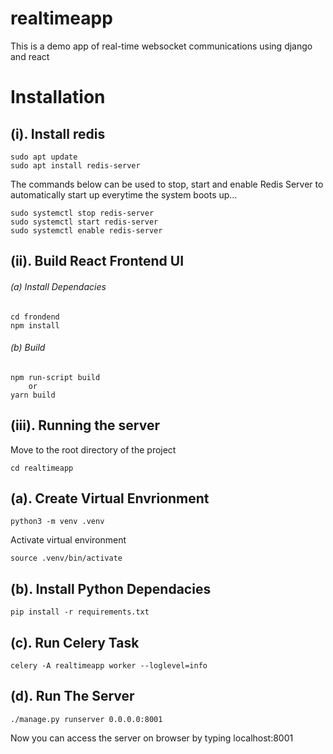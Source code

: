 # realtimeapp
This is a demo app of real-time websocket communications using django and react

# Installation

## (i). Install redis

```console
sudo apt update
sudo apt install redis-server
```
The commands below can be used to stop, start and enable Redis Server to automatically start up everytime the system boots up…

```console
sudo systemctl stop redis-server
sudo systemctl start redis-server
sudo systemctl enable redis-server
```

## (ii). Build React Frontend UI

###### (a) Install Dependacies

```console
cd frondend
npm install
```
###### (b) Build

```console
npm run-script build
    or
yarn build
```
## (iii). Running the server

Move to the root directory of the project
```console
cd realtimeapp
```

## (a). Create Virtual Envrionment

```console
python3 -m venv .venv
```
Activate virtual environment

```console
source .venv/bin/activate
```
## (b). Install Python Dependacies

```console
pip install -r requirements.txt
```
## (c). Run Celery Task

```console
celery -A realtimeapp worker --loglevel=info
```

## (d). Run The Server

```console
./manage.py runserver 0.0.0.0:8001
```

Now you can access the server on browser by typing localhost:8001
